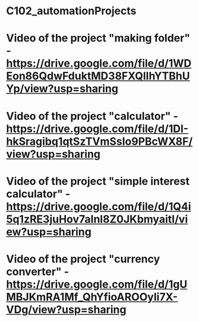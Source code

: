 # C102_automationProjects

# Video of the project "making folder" - https://drive.google.com/file/d/1WDEon86QdwFduktMD38FXQlIhYTBhUYp/view?usp=sharing

# Video of the project "calculator" - https://drive.google.com/file/d/1DI-hkSragibq1qtSzTVmSsIo9PBcWX8F/view?usp=sharing

# Video of the project "simple interest calculator" - https://drive.google.com/file/d/1Q4i5q1zRE3juHov7aInl8Z0JKbmyaitI/view?usp=sharing

# Video of the project "currency converter" - https://drive.google.com/file/d/1gUMBJKmRA1Mf_QhYfioAROOyIi7X-VDg/view?usp=sharing
